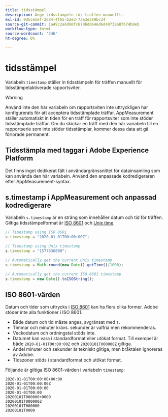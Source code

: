 ```yaml
---
title: tidsstämpel
description: Ange tidsstämpeln för träffen manuellt.
exl-id: 9d5ce5ef-2d84-4f65-b2e3-7aa3e219bc34
source-git-commit: 1a49c2a6d90fc670bd0646d6d40738a87b74b8eb
workflow-type: tm+mt
source-wordcount: '246'
ht-degree: 0%

---
```


# tidsstämpel

Variabeln `timestamp` ställer in tidsstämpeln för träffen manuellt för tidsstämpelaktiverade rapportsviter.

>[!WARNING]
>
>Använd inte den här variabeln om rapportsviten inte uttryckligen har konfigurerats för att acceptera tidsstämplade träffar. AppMeasurement ställer automatiskt in tiden för en träff för rapportsviter som inte stöder tidsstämplade träffar. Om du skickar en träff med den här variabeln till en rapportserie som inte stöder tidsstämplar, kommer dessa data att gå förlorade permanent.

## Tidsstämpla med taggar i Adobe Experience Platform

Det finns inget dedikerat fält i användargränssnittet för datainsamling som kan använda den här variabeln. Använd den anpassade kodredigeraren efter AppMeasurement-syntax.

## s.timestamp i AppMeasurement och anpassad kodredigerare

Variabeln `s.timestamp` är en sträng som innehåller datum och tid för träffen. Giltiga tidsstämpelformat är [ISO 8601](https://en.wikipedia.org/wiki/ISO_8601) och [Unix time](https://en.wikipedia.org/wiki/Unix_time).

```js
// Timestamp using ISO 8601
s.timestamp = "2020-01-01T00:00:00Z";

// Timestamp using Unix timestamp
s.timestamp = "1577836800";

// Automatically get the current Unix timestamp
s.timestamp = Math.round(new Date().getTime()/1000);

// Automatically get the current ISO 8601 timestamp
s.timestamp = new Date().toISOString();
```

## ISO 8601-värden

Datum och tider som uttrycks i [ISO 8601](https://en.wikipedia.org/wiki/ISO_8601) kan ha flera olika former. Adobe stöder inte alla funktioner i ISO 8601.

* Både datum och tid måste anges, avgränsat med `T`.
* Timmar och minuter krävs. sekunder är valfria men rekommenderas.
* Veckodatum och ordningstal stöds inte.
* Datumet kan vara i standardformat eller utökat format. Till exempel är både `2020-01-01T00:00:00Z` och `20200101T000000Z` giltiga.
* Andel minuter och sekunder är tekniskt giltiga, men bråktalen ignoreras av Adobe.
* Tidszoner stöds i standardformat och utökat format.

Följande är giltiga ISO 8601-värden i variabeln `timestamp`:

```text
2020-01-01T00:00:00+00:00
2020-01-01T00:00:00Z
2020-01-01T00:00:00
2020-01-01T00:00
20200101T000000+0000
20200101T000000Z
20200101T000000
20200101T0000
```
